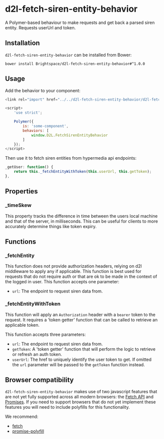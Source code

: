 # d2l-fetch-siren-entity-behavior

A Polymer-based behaviour to make requests and get back a parsed siren entity. Requests userUrl and token.

## Installation

`d2l-fetch-siren-entity-behavior` can be installed from Bower:

```shell
bower install Brightspace/d2l-fetch-siren-entity-behavior#^1.0.0
```

## Usage

Add the behavior to your component:

```js
<link rel="import" href="../../d2l-fetch-siren-entity-behavior/d2l-fetch-siren-entity-behavior.html">

<script>
	'use strict';

	Polymer({
		is: 'some-component',
		behaviors: [
			window.D2L.FetchSirenEntityBehavior
		]
	});
</script>
```

Then use it to fetch siren entities from hypermedia api endpoints:

```js
_getUser: function() {
	return this._fetchEntityWithToken(this.userUrl, this.getToken);
},
```

## Properties

### _timeSkew
This property tracks the difference in time between the users local machine and that of the server, in milliseconds. This can be useful for clients to more accurately determine things like token expiry.

## Functions

### _fetchEntity
This function does not provide authorization headers, relying on d2l middleware to apply any if applicable.
This function is best used for requests that do not require auth or that are ok to be made in the context of the logged in user.
This function accepts one parameter:
* `url`: The endpoint to request siren data from.

### _fetchEntityWithToken
This function will apply an `Authorization` header with a `bearer` token to the request. It requires a 'token getter' function that can be
called to retrieve an applicable token.

This function accepts three parameters:
* `url`: The endpoint to request siren data from.
* `getToken`: A 'token getter' function that will perform the logic to retrieve or refresh an auth token.
* `userUrl`: The href to uniquely identify the user token to get. If omitted the `url` parameter will be passed to the `getToken` function instead.

## Browser compatibility

`d2l-fetch-siren-entity-behavior` makes use of two javascript features that are not yet fully supported across all modern browsers: the [Fetch API](https://developer.mozilla.org/en-US/docs/Web/API/Fetch_API) and [Promises](https://developer.mozilla.org/en/docs/Web/JavaScript/Reference/Global_Objects/Promise). If you need to support browsers that do not yet implement these features you will need to include polyfills for this functionality.

We recommend:

* [fetch](https://github.com/github/fetch)
* [promise-polyfill](https://github.com/PolymerLabs/promise-polyfill/)
